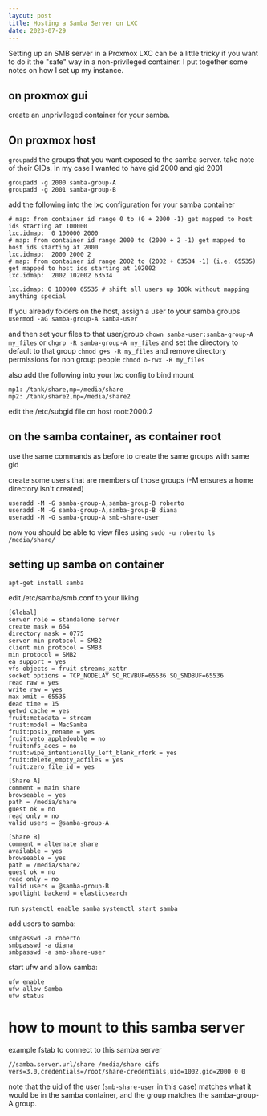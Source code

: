 ```yaml
---
layout: post
title: Hosting a Samba Server on LXC
date: 2023-07-29
---
```


Setting up an SMB server in a Proxmox LXC can be a little tricky if you want to do it the "safe" way in a non-privileged container. I put together some notes on how I set up my instance.

## on proxmox gui
create an unprivileged container for your samba.

## On proxmox host

`groupadd` the groups that you want exposed to the samba server. take note of their GIDs. In my case I wanted to have gid 2000 and gid 2001

```
groupadd -g 2000 samba-group-A
groupadd -g 2001 samba-group-B
```

add the following into the lxc configuration for your samba container
```
# map: from container id range 0 to (0 + 2000 -1) get mapped to host ids starting at 100000
lxc.idmap:  0 100000 2000
# map: from container id range 2000 to (2000 + 2 -1) get mapped to host ids starting at 2000
lxc.idmap:  2000 2000 2
# map: from container id range 2002 to (2002 + 63534 -1) (i.e. 65535) get mapped to host ids starting at 102002
lxc.idmap:  2002 102002 63534

lxc.idmap: 0 100000 65535 # shift all users up 100k without mapping anything special
```

If you already folders on the host, assign a user to your samba groups `usermod -aG samba-group-A samba-user` 

and then set your files to that user/group `chown samba-user:samba-group-A my_files` or `chgrp -R samba-group-A my_files`
and set the directory to default to that group `chmod g+s -R my_files`
and remove directory permissions for non group people `chmod o-rwx -R my_files`

also add the following into your lxc config to bind mount

```
mp1: /tank/share,mp=/media/share
mp2: /tank/share2,mp=/media/share2
```

edit the /etc/subgid file on host
root:2000:2

## on the samba container, as container root

use the same commands as before to create the same groups with same gid

create some users that are members of those groups (-M ensures a home directory isn't created)

```
useradd -M -G samba-group-A,samba-group-B roberto
useradd -M -G samba-group-A,samba-group-B diana
useradd -M -G samba-group-A smb-share-user
```

now you should be able to view files using `sudo -u roberto ls /media/share/`

## setting up samba on container

`apt-get install samba`

edit /etc/samba/smb.conf to your liking

```
[Global]
server role = standalone server
create mask = 664
directory mask = 0775
server min protocol = SMB2
client min protocol = SMB3
min protocol = SMB2
ea support = yes
vfs objects = fruit streams_xattr
socket options = TCP_NODELAY SO_RCVBUF=65536 SO_SNDBUF=65536 
read raw = yes
write raw = yes
max xmit = 65535
dead time = 15
getwd cache = yes
fruit:metadata = stream
fruit:model = MacSamba
fruit:posix_rename = yes
fruit:veto_appledouble = no
fruit:nfs_aces = no
fruit:wipe_intentionally_left_blank_rfork = yes
fruit:delete_empty_adfiles = yes
fruit:zero_file_id = yes

[Share A]
comment = main share
browseable = yes
path = /media/share
guest ok = no
read only = no
valid users = @samba-group-A

[Share B]
comment = alternate share
available = yes
browseable = yes
path = /media/share2
guest ok = no
read only = no
valid users = @samba-group-B 
spotlight backend = elasticsearch
```

run `systemctl enable samba` `systemctl start samba`

add users to samba:

```
smbpasswd -a roberto
smbpasswd -a diana
smbpasswd -a smb-share-user
```

start ufw and allow samba:

```
ufw enable
ufw allow Samba
ufw status
```


# how to mount to this samba server
example fstab to connect to this samba server

```
//samba.server.url/share /media/share cifs vers=3.0,credentials=/root/share-credentials,uid=1002,gid=2000 0 0
```

note that the uid of the user (`smb-share-user` in this case) matches what it would be in the samba container, and the group matches the samba-group-A group.